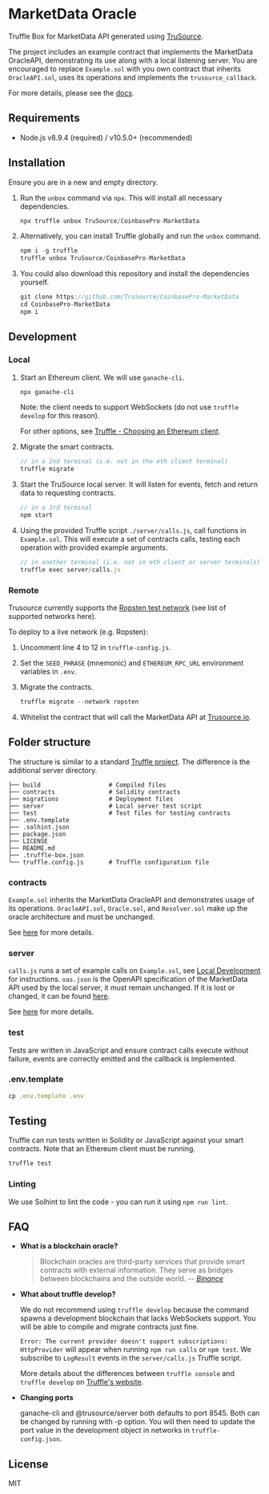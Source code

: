 # MarketData Oracle

Truffle Box for MarketData API generated using [TruSource](https://app.trusource.io). 

The project includes an example contract that implements the MarketData OracleAPI, demonstrating its use along with a local listening server. You are encouraged to replace `Example.sol` with you own contract that inherits `OracleAPI.sol`, uses its operations and implements the `trusource_callback`.

For more details, please see the [docs](https://docs.trusource.io/CoinbasePro-MarketData).

## Requirements

* Node.js v8.9.4 (required) / v10.5.0+ (recommended)

## Installation

Ensure you are in a new and empty directory.

1. Run the `unbox` command via `npx`. This will install all necessary dependencies.

   ```javascript
   npx truffle unbox TruSource/CoinbasePro-MarketData
   ```

2. Alternatively, you can install Truffle globally and run the `unbox` command.

   ```javascript
   npm i -g truffle
   truffle unbox TruSource/CoinbasePro-MarketData
   ```

3. You could also download this repository and install the dependencies yourself.

   ```javascript
   git clone https://github.com/TruSource/CoinbasePro-MarketData
   cd CoinbasePro-MarketData
   npm i
   ```

## Development

### Local
1. Start an Ethereum client. We will use `ganache-cli`.

   ```javascript
   npx ganache-cli
   ```

   Note: the client needs to support WebSockets (do not use `truffle develop` for this reason).

   For other options, see [Truffle - Choosing an Ethereum client](https://www.trufflesuite.com/docs/truffle/reference/choosing-an-ethereum-client).

2. Migrate the smart contracts.

   ```javascript
   // in a 2nd terminal (i.e. not in the eth client terminal)
   truffle migrate
   ```

3. Start the TruSource local server. It will listen for events, fetch and return data to requesting contracts.

   ```javascript
   // in a 3rd terminal
   npm start
   ```

4. Using the provided Truffle script `./server/calls.js`, call functions in `Example.sol`. This will execute a set of contracts calls, testing each operation with provided example arguments.

   ```javascript
   // in another terminal (i.e. not in eth client or server terminals)
   truffle exec server/calls.js
   ```

### Remote
<!-- TODO: add list of supported networks somewhere? -->
Trusource currently supports the [Ropsten test network](https://ropsten.etherscan.io) (see list of supported networks here).

To deploy to a live network (e.g. Ropsten):

1. Uncomment line 4 to 12 in `truffle-config.js`.

2. Set the `SEED_PHRASE` (mnemonic) and `ETHEREUM_RPC_URL` environment variables in `.env`.

3. Migrate the contracts.

   ```javascript
   truffle migrate --network ropsten
   ```

<!-- TODO: in this case the Example.sol contract -->
4. Whitelist the contract that will call the MarketData API at [Trusource.io](https://app.trusource.io).

## Folder structure

The structure is similar to a standard [Truffle project](https://www.trufflesuite.com/docs/truffle/getting-started/creating-a-project). The difference is the additional server directory.

    ├── build                   # Compiled files
    ├── contracts               # Solidity contracts
    ├── migrations              # Deployment files
    ├── server                  # Local server test script
    ├── test                    # Test files for testing contracts
    ├── .env.template
    ├── .solhint.json
    ├── package.json
    ├── LICENSE
    ├── README.md
    ├── .truffle-box.json
    └── truffle.config.js       # Truffle configuration file

### contracts

`Example.sol` inherits the MarketData OracleAPI and demonstrates usage of its operations. `OracleAPI.sol`, `Oracle.sol`, and `Resolver.sol` make up the oracle architecture and must be unchanged.

See [here](https://github.com/TruSource/CoinbasePro-MarketData/blob/master/contracts/README.md) for more details.

### server

`calls.js` runs a set of example calls on `Example.sol`, see [Local Development](#local-development) for instructions. 
`oas.json` is the OpenAPI specification of the MarketData API used by the local server, it must remain unchanged. If it is lost or changed, it can be found [here](https://docs.trusource.io/).  

See [here](https://github.com/TruSource/CoinbasePro-MarketData/tree/master/server/README.md) for more details.

### test

Tests are written in JavaScript and ensure contract calls execute without failure, events are correctly emitted and the callback is implemented.

### .env.template

   ```javascript
   cp .env.template .env
   ```

## Testing

Truffle can run tests written in Solidity or JavaScript against your smart contracts.
Note that an Ethereum client must be running.

   ```javascript
   truffle test
   ```

### Linting

We use Solhint to lint the code - you can run it using ```npm run lint```.

## FAQ

* __What is a blockchain oracle?__

   > Blockchain oracles are third-party services that provide smart contracts with external information. They serve as bridges between blockchains and the outside world.
   > -- <cite>  [Binance](https://www.binance.vision/glossary/oracle) </cite>

* __What about truffle develop?__

   We do not recommend using `truffle develop` because the command spawns a development blockchain that lacks WebSockets support. You will be able to compile and migrate contracts just fine.

   `Error: The current provider doesn't support subscriptions: HttpProvider` will appear when running `npm run calls` or `npm test`. We subscribe to `LogResult` events in the `server/calls.js` Truffle script.

   More details about the differences between `truffle console` and `truffle develop` on [Truffle's website](https://www.trufflesuite.com/docs/truffle/getting-started/using-truffle-develop-and-the-console).

* __Changing ports__

   ganache-cli and @trusource/server both defaults to port 8545. Both can be changed by running with -p option. You will then need to update the port value in the development object in networks in `truffle-config.json`.

## License
MIT
